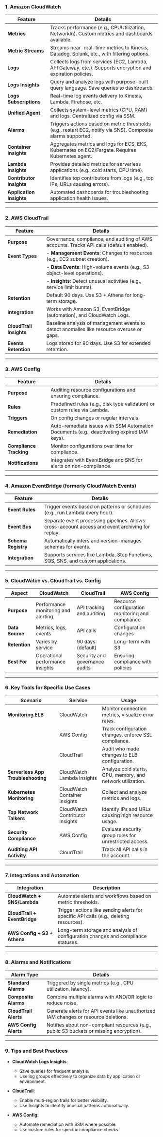 ### **1. Amazon CloudWatch**

| **Feature**              | **Details**                                                                                                  |
| ------------------------ | ------------------------------------------------------------------------------------------------------------ |
| **Metrics**              | Tracks performance (e.g., CPUUtilization, NetworkIn). Custom metrics and dashboards available.               |
| **Metric Streams**       | Streams near-real-time metrics to Kinesis, Datadog, Splunk, etc., with filtering options.                    |
| **Logs**                 | Collects logs from services (EC2, Lambda, API Gateway, etc.). Supports encryption and expiration policies.   |
| **Logs Insights**        | Query and analyze logs with purpose-built query language. Save queries to dashboards.                        |
| **Logs Subscriptions**   | Real-time log events delivery to Kinesis, Lambda, Firehose, etc.                                             |
| **Unified Agent**        | Collects system-level metrics (CPU, RAM) and logs. Centralized config via SSM.                               |
| **Alarms**               | Triggers actions based on metric thresholds (e.g., restart EC2, notify via SNS). Composite alarms supported. |
| **Container Insights**   | Aggregates metrics and logs for ECS, EKS, Kubernetes on EC2/Fargate. Requires Kubernetes agent.              |
| **Lambda Insights**      | Provides detailed metrics for serverless applications (e.g., cold starts, CPU time).                         |
| **Contributor Insights** | Identifies top contributors from logs (e.g., top IPs, URLs causing errors).                                  |
| **Application Insights** | Automated dashboards for troubleshooting application health issues.                                          |

---

### **2. AWS CloudTrail**

| **Feature**             | **Details**                                                                               |
| ----------------------- | ----------------------------------------------------------------------------------------- |
| **Purpose**             | Governance, compliance, and auditing of AWS accounts. Tracks API calls (default enabled). |
| **Event Types**         | - **Management Events**: Changes to resources (e.g., EC2 subnet creation).                |
|                         | - **Data Events**: High-volume events (e.g., S3 object-level operations).                 |
|                         | - **Insights**: Detect unusual activities (e.g., service limit bursts).                   |
| **Retention**           | Default 90 days. Use S3 + Athena for long-term storage.                                   |
| **Integration**         | Works with Amazon S3, EventBridge (automation), and CloudWatch Logs.                      |
| **CloudTrail Insights** | Baseline analysis of management events to detect anomalies like resource overuse or gaps. |
| **Events Retention**    | Logs stored for 90 days. Use S3 for extended retention.                                   |

---

### **3. AWS Config**

| **Feature**             | **Details**                                                                                |
| ----------------------- | ------------------------------------------------------------------------------------------ |
| **Purpose**             | Auditing resource configurations and ensuring compliance.                                  |
| **Rules**               | Predefined rules (e.g., disk type validation) or custom rules via Lambda.                  |
| **Triggers**            | On config changes or regular intervals.                                                    |
| **Remediation**         | Auto-remediate issues with SSM Automation Documents (e.g., deactivating expired IAM keys). |
| **Compliance Tracking** | Monitor configurations over time for compliance.                                           |
| **Notifications**       | Integrates with EventBridge and SNS for alerts on non-compliance.                          |

---

### **4. Amazon EventBridge (formerly CloudWatch Events)**

| **Feature**         | **Details**                                                                                      |
| ------------------- | ------------------------------------------------------------------------------------------------ |
| **Event Rules**     | Trigger events based on patterns or schedules (e.g., run Lambda every hour).                     |
| **Event Bus**       | Separate event processing pipelines. Allows cross-account access and event archiving for replay. |
| **Schema Registry** | Automatically infers and version-manages schemas for events.                                     |
| **Integration**     | Supports services like Lambda, Step Functions, SQS, SNS, and custom applications.                |

---

### **5. CloudWatch vs. CloudTrail vs. Config**

| **Aspect**      | **CloudWatch**                      | **CloudTrail**                 | **AWS Config**                                   |
| --------------- | ----------------------------------- | ------------------------------ | ------------------------------------------------ |
| **Purpose**     | Performance monitoring and alerting | API tracking and auditing      | Resource configuration monitoring and compliance |
| **Data Source** | Metrics, logs, events               | API calls                      | Configuration changes                            |
| **Retention**   | Varies by service                   | 90 days (default)              | Long-term with S3                                |
| **Best For**    | Operational performance insights    | Security and governance audits | Ensuring compliance with policies                |

---

### **6. Key Tools for Specific Use Cases**

| **Scenario**                       | **Service**                     | **Usage**                                                  |
| ---------------------------------- | ------------------------------- | ---------------------------------------------------------- |
| **Monitoring ELB**                 | CloudWatch                      | Monitor connection metrics, visualize error rates.         |
|                                    | AWS Config                      | Track configuration changes, enforce SSL compliance.       |
|                                    | CloudTrail                      | Audit who made changes to ELB configuration.               |
| **Serverless App Troubleshooting** | CloudWatch Lambda Insights      | Analyze cold starts, CPU, memory, and network utilization. |
| **Kubernetes Monitoring**          | CloudWatch Container Insights   | Collect and analyze metrics and logs.                      |
| **Top Network Talkers**            | CloudWatch Contributor Insights | Identify IPs and URLs causing high resource usage.         |
| **Security Compliance**            | AWS Config                      | Evaluate security group rules for unrestricted access.     |
| **Auditing API Activity**          | CloudTrail                      | Track all API calls in the account.                        |

---

### **7. Integrations and Automation**

| **Integration**              | **Description**                                                                        |
| ---------------------------- | -------------------------------------------------------------------------------------- |
| **CloudWatch + SNS/Lambda**  | Automate alerts and workflows based on metric thresholds.                              |
| **CloudTrail + EventBridge** | Trigger actions like sending alerts for specific API calls (e.g., deleting resources). |
| **AWS Config + S3 + Athena** | Long-term storage and analysis of configuration changes and compliance statuses.       |

---

### **8. Alarms and Notifications**

| **Alarm Type**        | **Details**                                                                             |
| --------------------- | --------------------------------------------------------------------------------------- |
| **Standard Alarms**   | Triggered by single metrics (e.g., CPU utilization, latency).                           |
| **Composite Alarms**  | Combine multiple alarms with AND/OR logic to reduce noise.                              |
| **CloudTrail Alerts** | Generate alerts for API events like unauthorized IAM changes or resource deletions.     |
| **AWS Config Alerts** | Notifies about non-compliant resources (e.g., public S3 buckets or missing encryption). |

---

### **9. Tips and Best Practices**

- **CloudWatch Logs Insights**:
  - Save queries for frequent analysis.
  - Use log groups effectively to organize data by application or environment.
- **CloudTrail**:

  - Enable multi-region trails for better visibility.
  - Use Insights to identify unusual patterns automatically.

- **AWS Config**:
  - Automate remediation with SSM where possible.
  - Use custom rules for specific compliance checks.
